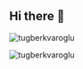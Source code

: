 ## Hi there 👋

<!--
**tugberkvaroglu/tugberkvaroglu** is a ✨ _special_ ✨ repository because its `README.md` (this file) appears on your GitHub profile.

Here are some ideas to get you started:

- 🔭 I’m currently working on ...
- 🌱 I’m currently learning ...
- 👯 I’m looking to collaborate on ...
- 🤔 I’m looking for help with ...
- 💬 Ask me about ...
- 📫 How to reach me: ...
- 😄 Pronouns: ...
- ⚡ Fun fact: ...
-->

<p><img align="center" src="https://github-readme-stats.vercel.app/api/top-langs?username=tugberkvaroglu&show_icons=true&locale=en&layout=compact" alt="tugberkvaroglu" /></p>

<p><img align="center" src="https://github-readme-streak-stats.herokuapp.com/?user=tugberkvaroglu&" alt="tugberkvaroglu" /></p> 
